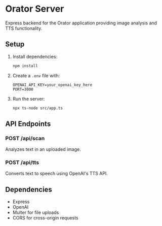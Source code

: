 # Orator Server

Express backend for the Orator application providing image analysis and TTS functionality.

## Setup

1. Install dependencies:
   ```bash
   npm install
   ```

2. Create a `.env` file with:
   ```
   OPENAI_API_KEY=your_openai_key_here
   PORT=3000
   ```

3. Run the server:
   ```bash
   npx ts-node src/app.ts
   ```

## API Endpoints

### POST /api/scan
Analyzes text in an uploaded image.

### POST /api/tts
Converts text to speech using OpenAI's TTS API.

## Dependencies

- Express
- OpenAI
- Multer for file uploads
- CORS for cross-origin requests 